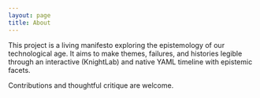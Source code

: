 ```yaml
---
layout: page
title: About
---
```


This project is a living manifesto exploring the epistemology of our technological age. It aims to make themes, failures, and histories legible through an interactive (KnightLab) and native YAML timeline with epistemic facets.

Contributions and thoughtful critique are welcome.
